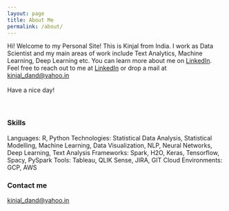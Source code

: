 ```yaml
---
layout: page
title: About Me
permalink: /about/
---
```

Hi! Welcome to my Personal Site! This is Kinjal from India. I work as Data Scientist and my main areas of work include Text Analytics, Machine Learning, Deep Learning etc. You can learn more about me on <a href='https://www.linkedin.com/in/kinjaldand/'>LinkedIn</a>. Feel free to reach out to me at <a href='https://www.linkedin.com/in/kinjaldand/'>LinkedIn</a> or drop a mail at kinjal_dand@yahoo.in<br/><br/>Have a nice day! <br/><br/><br/>


### Skills

Languages: R, Python
Technologies: Statistical Data Analysis, Statistical Modelling, Machine Learning, Data Visualization, NLP, Neural
Networks, Deep Learning, Text Analysis
Frameworks: Spark, H2O, Keras, Tensorflow, Spacy, PySpark
Tools: Tableau, QLIK Sense, JIRA, GIT
Cloud Environments: GCP, AWS

### Contact me

[kinjal_dand@yahoo.in](mailto:kinjal_dand@yahoo.in)
